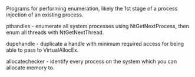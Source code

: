 Programs for performing enumeration, likely the 1st stage of a process injection of an existing process.

pthandles - enumerate all system processes using NtGetNextProcess, then enum all threads with NtGetNextThread. 

dupehandle - duplicate a handle with minimum required access for being able to pass to VirtualAllocEx.

allocatechecker - identify every process on the system which you can allocate memory to.
